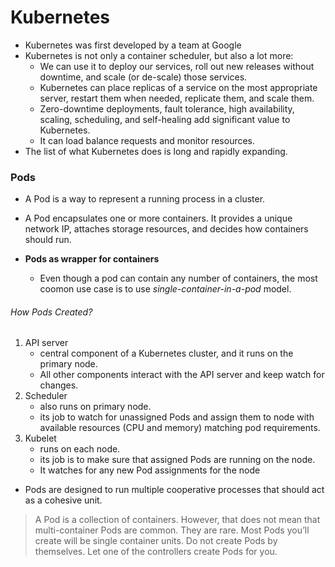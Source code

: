 # Kubernetes

- Kubernetes was first developed by a team at Google
- Kubernetes is not only a container scheduler, but also a lot more:
  - We can use it to deploy our services, roll out new releases without downtime, and scale (or de-scale) those services.
  - Kubernetes can place replicas of a service on the most appropriate server, restart them when needed, replicate them, and scale them.
  - Zero-downtime deployments, fault tolerance, high availability, scaling, scheduling, and self-healing add significant value to Kubernetes.
  - It can load balance requests and monitor resources.
- The list of what Kubernetes does is long and rapidly expanding.

### Pods

- A Pod is a way to represent a running process in a cluster.
- A Pod encapsulates one or more containers. It provides a unique network IP, attaches storage resources, and decides how containers should run.

- **Pods as wrapper for containers**
  - Even though a pod can contain any number of containers, the most coomon use case is to use
    _single-container-in-a-pod_ model.

###### How Pods Created?

1. API server
   - central component of a Kubernetes cluster, and it runs on the primary node.
   - All other components interact with the API server and keep watch for changes.
2. Scheduler
   - also runs on primary node.
   - its job to watch for unassigned Pods and assign them to node with available resources (CPU
     and memory) matching pod requirements.
3. Kubelet
   - runs on each node.
   - its job is to make sure that assigned Pods are running on the node.
   - It watches for any new Pod assignments for the node

- Pods are designed to run multiple cooperative processes that should act as a cohesive unit.

> A Pod is a collection of containers. However, that does not mean that multi-container Pods are common. They are rare. Most Pods you’ll create will be single container units.
> Do not create Pods by themselves. Let one of the controllers create Pods for you.

